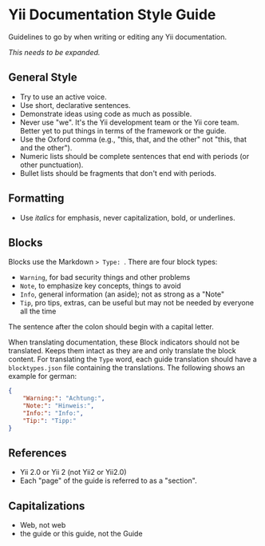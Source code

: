 # Yii Documentation Style Guide

Guidelines to go by when writing or editing any Yii documentation.

*This needs to be expanded.*

## General Style

* Try to use an active voice.
* Use short, declarative sentences.
* Demonstrate ideas using code as much as possible.
* Never use "we". It's the Yii development team or the Yii core team. Better yet to put things in terms of the framework or the guide.
* Use the Oxford comma (e.g., "this, that, and the other" not "this, that and the other").
* Numeric lists should be complete sentences that end with periods (or other punctuation).
* Bullet lists should be fragments that don't end with periods.

## Formatting

* Use *italics* for emphasis, never capitalization, bold, or underlines.

## Blocks

Blocks use the Markdown `> Type: `. There are four block types:

* `Warning`, for bad security things and other problems
* `Note`, to emphasize key concepts, things to avoid
* `Info`, general information (an aside); not as strong as a "Note"
* `Tip`, pro tips, extras, can be useful but may not be needed by everyone all the time

The sentence after the colon should begin with a capital letter.

When translating documentation, these Block indicators should not be translated.
Keeps them intact as they are and only translate the block content.
For translating the `Type` word, each guide translation should have a `blocktypes.json` file
containing the translations. The following shows an example for german:

```json
{
    "Warning:": "Achtung:",
    "Note:": "Hinweis:",
    "Info:": "Info:",
    "Tip:": "Tipp:"
}
```

## References

* Yii 2.0 or Yii 2 (not Yii2 or Yii2.0)
* Each "page" of the guide is referred to as a "section".

## Capitalizations

* Web, not web
* the guide or this guide, not the Guide